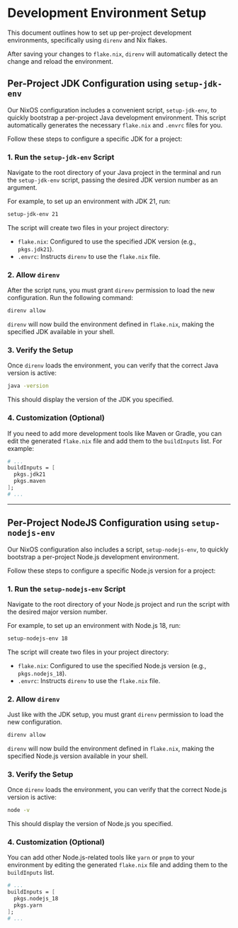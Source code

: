 # Development Environment Setup

This document outlines how to set up per-project development environments, specifically using `direnv` and Nix flakes.

After saving your changes to `flake.nix`, `direnv` will automatically detect the change and reload the environment.

## Per-Project JDK Configuration using `setup-jdk-env`

Our NixOS configuration includes a convenient script, `setup-jdk-env`, to quickly bootstrap a per-project Java development environment. This script automatically generates the necessary `flake.nix` and `.envrc` files for you.

Follow these steps to configure a specific JDK for a project:

### 1. Run the `setup-jdk-env` Script

Navigate to the root directory of your Java project in the terminal and run the `setup-jdk-env` script, passing the desired JDK version number as an argument.

For example, to set up an environment with JDK 21, run:

```sh
setup-jdk-env 21
```

The script will create two files in your project directory:
- `flake.nix`: Configured to use the specified JDK version (e.g., `pkgs.jdk21`).
- `.envrc`: Instructs `direnv` to use the `flake.nix` file.

### 2. Allow `direnv`

After the script runs, you must grant `direnv` permission to load the new configuration. Run the following command:

```sh
direnv allow
```

`direnv` will now build the environment defined in `flake.nix`, making the specified JDK available in your shell.

### 3. Verify the Setup

Once `direnv` loads the environment, you can verify that the correct Java version is active:

```sh
java -version
```

This should display the version of the JDK you specified.

### 4. Customization (Optional)

If you need to add more development tools like Maven or Gradle, you can edit the generated `flake.nix` file and add them to the `buildInputs` list. For example:

```nix
# ...
buildInputs = [
  pkgs.jdk21
  pkgs.maven
];
# ...
```

---

## Per-Project NodeJS Configuration using `setup-nodejs-env`

Our NixOS configuration also includes a script, `setup-nodejs-env`, to quickly bootstrap a per-project Node.js development environment.

Follow these steps to configure a specific Node.js version for a project:

### 1. Run the `setup-nodejs-env` Script

Navigate to the root directory of your Node.js project and run the script with the desired major version number.

For example, to set up an environment with Node.js 18, run:

```sh
setup-nodejs-env 18
```

The script will create two files in your project directory:
- `flake.nix`: Configured to use the specified Node.js version (e.g., `pkgs.nodejs_18`).
- `.envrc`: Instructs `direnv` to use the `flake.nix` file.

### 2. Allow `direnv`

Just like with the JDK setup, you must grant `direnv` permission to load the new configuration.

```sh
direnv allow
```

`direnv` will now build the environment defined in `flake.nix`, making the specified Node.js version available in your shell.

### 3. Verify the Setup

Once `direnv` loads the environment, you can verify that the correct Node.js version is active:

```sh
node -v
```

This should display the version of Node.js you specified.

### 4. Customization (Optional)

You can add other Node.js-related tools like `yarn` or `pnpm` to your environment by editing the generated `flake.nix` file and adding them to the `buildInputs` list.

```nix
# ...
buildInputs = [
  pkgs.nodejs_18
  pkgs.yarn
];
# ...
```
